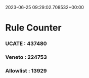 2023-06-25 09:29:02.708532+00:00
# Rule Counter 
 ### UCATE : 437480

 ### Veneto : 224753

 ### Allowlist : 13929